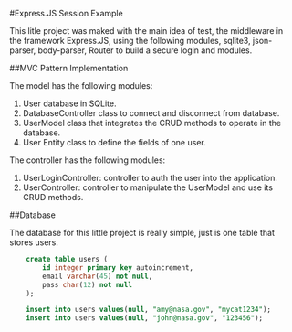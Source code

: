 #Express.JS Session Example

This litle project was maked with the main idea of test, the middleware in the framework Express.JS, using the following modules, sqlite3, json-parser, body-parser, Router to build a secure login and modules.

##MVC Pattern Implementation

The model has the following modules:

1. User database in SQLite.
2. DatabaseController class to connect and disconnect from database.
3. UserModel class that integrates the CRUD methods to operate in the database.
4. User Entity class to define the fields of one user.

The controller has the following modules:

1. UserLoginController: controller to auth the user into the application.
2. UserController: controller to manipulate the UserModel and use its CRUD methods.

##Database

The database for this little project is really simple, just is one table that stores users.

```sql
    create table users (
        id integer primary key autoincrement,
        email varchar(45) not null,
        pass char(12) not null
    );

    insert into users values(null, "amy@nasa.gov", "mycat1234");
    insert into users values(null, "john@nasa.gov", "123456");
```


